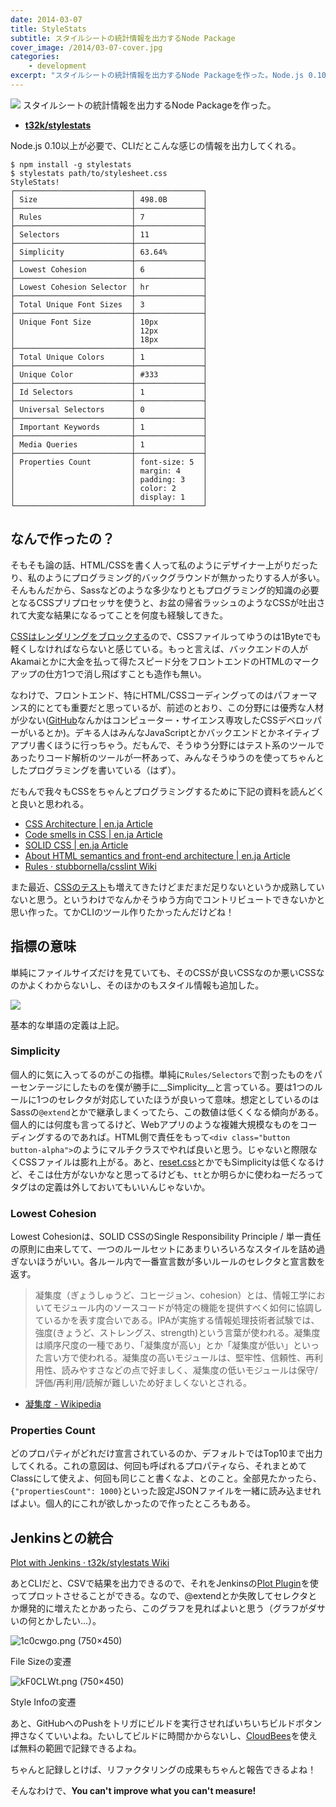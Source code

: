 ```yaml
---
date: 2014-03-07
title: StyleStats
subtitle: スタイルシートの統計情報を出力するNode Package
cover_image: /2014/03-07-cover.jpg
categories: 
    - development
excerpt: "スタイルシートの統計情報を出力するNode Packageを作った。Node.js 0.10以上が必要で、CLIだとこんな感じの情報を出力してくれる。"
---
```


[![](https://github-camo.global.ssl.fastly.net/84b33de130aae5ae27d571c5aa7e4970fc426be8/687474703a2f2f692e696d6775722e636f6d2f38316b4b6e78482e706e67)](https://github.com/t32k/stylestats)
スタイルシートの統計情報を出力するNode Packageを作った。

+ __[t32k/stylestats](https://github.com/t32k/stylestats)__

Node.js 0.10以上が必要で、CLIだとこんな感じの情報を出力してくれる。

```
$ npm install -g stylestats
$ stylestats path/to/stylesheet.css
StyleStats!
┌──────────────────────────┬───────────────┐
│ Size                     │ 498.0B        │
├──────────────────────────┼───────────────┤
│ Rules                    │ 7             │
├──────────────────────────┼───────────────┤
│ Selectors                │ 11            │
├──────────────────────────┼───────────────┤
│ Simplicity               │ 63.64%        │
├──────────────────────────┼───────────────┤
│ Lowest Cohesion          │ 6             │
├──────────────────────────┼───────────────┤
│ Lowest Cohesion Selector │ hr            │
├──────────────────────────┼───────────────┤
│ Total Unique Font Sizes  │ 3             │
├──────────────────────────┼───────────────┤
│ Unique Font Size         │ 10px          │
│                          │ 12px          │
│                          │ 18px          │
├──────────────────────────┼───────────────┤
│ Total Unique Colors      │ 1             │
├──────────────────────────┼───────────────┤
│ Unique Color             │ #333          │
├──────────────────────────┼───────────────┤
│ Id Selectors             │ 1             │
├──────────────────────────┼───────────────┤
│ Universal Selectors      │ 0             │
├──────────────────────────┼───────────────┤
│ Important Keywords       │ 1             │
├──────────────────────────┼───────────────┤
│ Media Queries            │ 1             │
├──────────────────────────┼───────────────┤
│ Properties Count         │ font-size: 5  │
│                          │ margin: 4     │
│                          │ padding: 3    │
│                          │ color: 2      │
│                          │ display: 1    │
└──────────────────────────┴───────────────┘
```

## なんで作ったの？

そもそも論の話、HTML/CSSを書く人って私のようにデザイナー上がりだったり、私のようにプログラミング的バックグラウンドが無かったりする人が多い。そんもんだから、Sassなどのような多少なりともプログラミング的知識の必要となるCSSプリプロセッサを使うと、お盆の帰省ラッシュのようなCSSが吐出されて大変な結果になるってことを何度も経験してきた。

[CSSはレンダリングをブロックする](/mol/log/sprite-image-vs-inline-image/)ので、CSSファイルってゆうのは1Byteでも軽くしなければならないと感じている。もっと言えば、バックエンドの人がAkamaiとかに大金を払って得たスピード分をフロントエンドのHTMLのマークアップの仕方1つで消し飛ばすことも造作も無い。

なわけで、フロントエンド、特にHTML/CSSコーディングってのはパフォーマンス的にとても重要だと思っているが、前述のとおり、この分野には優秀な人材が少ない([GitHub](https://speakerdeck.com/jonrohan/githubs-css-performance)なんかはコンピューター・サイエンス専攻したCSSデベロッパーがいるとか)。デキる人はみんなJavaScriptとかバックエンドとかネイティブアプリ書くほうに行っちゃう。だもんで、そうゆう分野にはテスト系のツールであったりコード解析のツールが一杯あって、みんなそうゆうのを使ってちゃんとしたプログラミングを書いている（はず）。

だもんで我々もCSSをちゃんとプログラミングするために下記の資料を読んどくと良いと思われる。

+ [CSS Architecture | en.ja Article](http://article.enja.io/articles/css-architecture.html)
+ [Code smells in CSS | en.ja Article](http://article.enja.io/articles/code-smells-in-css.html)
+ [SOLID CSS | en.ja Article](http://article.enja.io/articles/solidcss.html)
+ [About HTML semantics and front-end architecture | en.ja Article](http://article.enja.io/articles/about-html-semantics-and-front-end-architecture.html)
+ [Rules · stubbornella/csslint Wiki](https://github.com/stubbornella/csslint/wiki/Rules)

また最近、[CSSのテスト](http://csste.st/)も増えてきたけどまだまだ足りないというか成熟していないと思う。というわけでなんかそうゆう方向でコントリビュートできないかと思い作った。てかCLIのツール作りたかったんだけどね！

## 指標の意味

単純にファイルサイズだけを見ていても、そのCSSが良いCSSなのか悪いCSSなのかよくわからないし、そのほかのもスタイル情報も追加した。

![](http://i.imgur.com/DlCfWNw.png)

基本的な単語の定義は上記。

### Simplicity

個人的に気に入ってるのがこの指標。単純に`Rules/Selectors`で割ったものをパーセンテージにしたものを僕が勝手に__Simplicity__と言っている。要は1つのルールに1つのセレクタが対応していたほうが良いって意味。想定としているのはSassの`@extend`とかで継承しまくってたら、この数値は低くくなる傾向がある。個人的には何度も言ってるけど、Webアプリのような複雑大規模なものをコーディングするのであれば。HTML側で責任をもって`<div class="button button-alpha">`のようにマルチクラスでやれば良いと思う。じゃないと際限なくCSSファイルは膨れ上がる。あと、[reset.css](http://meyerweb.com/eric/tools/css/reset/)とかでもSimplicityは低くなるけど、そこは仕方がないかなと思ってるけども、`tt`とか明らかに使わねーだろってタグはの定義は外しておいてもいいんじゃないか。

### Lowest Cohesion

Lowest Cohesionは、SOLID CSSのSingle Responsibility Principle / 単一責任の原則に由来してて、一つのルールセットにあまりいろいろなスタイルを詰め過ぎないほうがいい。各ルール内で一番宣言数が多いルールのセレクタと宣言数を返す。

> 凝集度（ぎょうしゅうど、コヒージョン、cohesion）とは、情報工学においてモジュール内のソースコードが特定の機能を提供すべく如何に協調しているかを表す度合いである。IPAが実施する情報処理技術者試験では、強度(きょうど、ストレングス、strength)という言葉が使われる。凝集度は順序尺度の一種であり、「凝集度が高い」とか「凝集度が低い」といった言い方で使われる。凝集度の高いモジュールは、堅牢性、信頼性、再利用性、読みやすさなどの点で好ましく、凝集度の低いモジュールは保守/評価/再利用/読解が難しいため好ましくないとされる。

+ [凝集度 - Wikipedia](http://ja.wikipedia.org/wiki/%E5%87%9D%E9%9B%86%E5%BA%A6)

### Properties Count

どのプロパティがどれだけ宣言されているのか、デフォルトではTop10まで出力してくれる。これの意図は、何回も呼ばれるプロパティなら、それまとめてClassにして使えよ、何回も同じこと書くなよ、とのこと。全部見たかったら、`{"propertiesCount": 1000}`といった設定JSONファイルを一緒に読み込ませればよい。個人的にこれが欲しかったので作ったところもある。

## Jenkinsとの統合

[Plot with Jenkins · t32k/stylestats Wiki](https://github.com/t32k/stylestats/wiki/Plot-with-Jenkins)

あとCLIだと、CSVで結果を出力できるので、それをJenkinsの[Plot Plugin](https://wiki.jenkins-ci.org/display/JENKINS/Plot+Plugin)を使ってプロットさせることができる。なので、@extendとか失敗してセレクタとか爆発的に増えたとかあったら、このグラフを見ればよいと思う（グラフがダサいの何とかしたい...）。

![1c0cwgo.png (750×450)](http://i.imgur.com/1c0cwgo.png)

File Sizeの変遷

![kF0CLWt.png (750×450)](http://i.imgur.com/kF0CLWt.png)

Style Infoの変遷

あと、GitHubへのPushをトリガにビルドを実行させればいちいちビルドボタン押さなくていいよね。たいしてビルドに時間かからないし、[CloudBees](http://www.cloudbees.com/)を使えば無料の範囲で記録できるよね。

ちゃんと記録しとけば、リファクタリングの成果もちゃんと報告できるよね！

そんなわけで、__You can't improve what you can't measure!__

